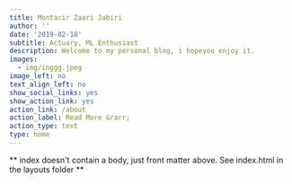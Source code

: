 ```yaml
---
title: Montacir Zaari Jabiri
author: ''
date: '2019-02-18'
subtitle: Actuary, ML Enthusiast
description: Welcome to my personal blog, i hopeyou enjoy it.
images:
  - img/inggg.jpeg
image_left: no
text_align_left: no
show_social_links: yes
show_action_link: yes
action_link: /about
action_label: Read More &rarr;
action_type: text
type: home
---
```


** index doesn't contain a body, just front matter above.
See index.html in the layouts folder **
